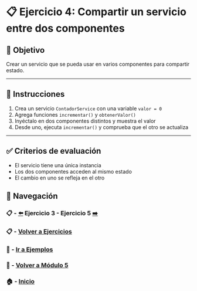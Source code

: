 # 📋 Ejercicio 4: Compartir un servicio entre dos componentes

## 🎯 Objetivo
Crear un servicio que se pueda usar en varios componentes para compartir estado.

---

## 📝 Instrucciones

1. Crea un servicio `ContadorService` con una variable `valor = 0`
2. Agrega funciones `incrementar()` y `obtenerValor()`
3. Inyéctalo en dos componentes distintos y muestra el valor
4. Desde uno, ejecuta `incrementar()` y comprueba que el otro se actualiza

---

## ✅ Criterios de evaluación

- El servicio tiene una única instancia
- Los dos componentes acceden al mismo estado
- El cambio en uno se refleja en el otro


## 🔁 Navegación

### 📋 - [⬅️](./Ejercicio_3.md) Ejercicio 3 - Ejercicio 5 [➡️](./Ejercicio_5.md)

### 📋 - [Volver a Ejercicios](../README.md)

### 🧪 - [Ir a Ejemplos](../../Ejemplos/README.md)

### 📘 - [Volver a Módulo 5](../../Modulo_5.md)

### 🏠 - [Inicio](../../../README.md)
